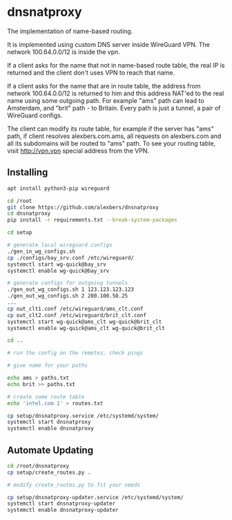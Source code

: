 # dnsnatproxy

The implementation of name-based routing.

It is implemented using custom DNS server inside WireGuard VPN. The network 100.64.0.0/12 is inside the vpn.

If a client asks for the name that not in name-based route table, the real IP is returned and the client don't uses VPN to reach that name.

If a client asks for the name that are in route table, the address from network 100.64.0.0/12 is returned to him and this address NAT'ed to the real name using some outgoing path. For example "ams" path can lead to Amsterdam, and "brit" path - to Britain. Every path is just a tunnel, a pair of WireGuard configs.

The client can modify its route table, for example if the server has "ams" path, if client resolves alexbers.com.ams, all requests on alexbers.com and all its subdomains will be routed to "ams" path. To see your routing table, visit http://vpn.vpn special address from the VPN.

## Installing

```bash
apt install python3-pip wireguard

cd /root
git clone https://github.com/alexbers/dnsnatproxy
cd dnsnatproxy
pip install -r requirements.txt --break-system-packages

cd setup

# generate local wireguard configs
./gen_in_wg_configs.sh
cp ./configs/bay_srv.conf /etc/wireguard/
systemctl start wg-quick@bay_srv
systemctl enable wg-quick@bay_srv

# generate configs for outgoing tunnels
./gen_out_wg_configs.sh 1 123.123.123.123
./gen_out_wg_configs.sh 2 200.100.50.25
...
cp out_clt1.conf /etc/wireguard/ams_clt.conf
cp out_clt2.conf /etc/wireguard/brit_clt.conf
systemctl start wg-quick@ams_clt wg-quick@brit_clt
systemctl enable wg-quick@ams_clt wg-quick@brit_clt

cd ..

# run the config on the remotes, check pings

# give name for your paths

echo ams > paths.txt
echo brit >> paths.txt

# create some route table
echo 'intel.com 1' > routes.txt

cp setup/dnsnatproxy.service /etc/systemd/system/
systemctl start dnsnatproxy
systemctl enable dnsnatproxy
```

## Automate Updating

```bash
cd /root/dnsnatproxy
cp setup/create_routes.py .

# modify create_routes.py to fit your needs

cp setup/dnsnatproxy-updater.service /etc/systemd/system/
systemctl start dnsnatproxy-updater
systemctl enable dnsnatproxy-updater
```